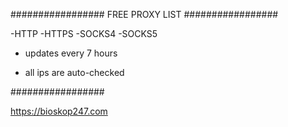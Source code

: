 #################
FREE PROXY LIST
#################

-HTTP
-HTTPS
-SOCKS4
-SOCKS5

- updates every 7 hours

- all ips are auto-checked

#################

https://bioskop247.com
